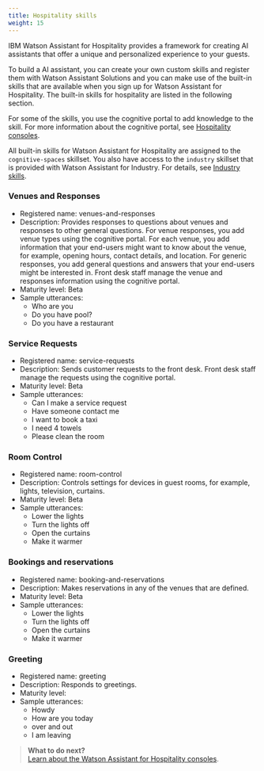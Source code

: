 ```yaml
---
title: Hospitality skills
weight: 15
---
```

IBM Watson Assistant for Hospitality provides a framework for creating AI assistants that offer a unique and personalized experience to your guests.

To build a AI assistant, you can create your own custom skills and register them with Watson Assistant Solutions and you can make use of the built-in skills that are available when you sign up for Watson Assistant for Hospitality.  The built-in skills for hospitality are listed in the following section.

For some of the skills, you use the cognitive portal to add knowledge to the skill.  For more information about the cognitive portal, see [Hospitality consoles]({{site.baseurl}}/flavours/hospitality_components).

All built-in skills for Watson Assistant for Hospitality are assigned to the `cognitive-spaces` skillset.  You also have access to the `industry` skillset that is provided with Watson Assistant for Industry.  For details, see [Industry skills]({{site.baseurl}}/flavours/industry).

### Venues and Responses
- Registered name: venues-and-responses
- Description:  Provides responses to questions about venues and responses to other general questions. For venue responses, you add venue types using the cognitive portal. For each venue, you add information that your end-users might want to know about the venue, for example, opening hours, contact details, and location.  For generic responses, you add general questions and answers that your end-users might be interested in.  Front desk staff manage the venue and responses information using the cognitive portal.
- Maturity level: Beta
- Sample utterances: 
    - Who are you
    - Do you have pool?
    - Do you have a restaurant

### Service Requests
- Registered name: service-requests
- Description: Sends customer requests to the front desk.  Front desk staff manage the requests using the cognitive portal.
- Maturity level: Beta
- Sample utterances: 
    - Can I make a service request
    - Have someone contact me
    - I want to book a taxi
    - I need 4 towels
    - Please clean the room

### Room Control
- Registered name: room-control
- Description: Controls settings for devices in guest rooms, for example, lights, television, curtains.
- Maturity level: Beta
- Sample utterances: 
    - Lower the lights
    - Turn the lights off
    - Open the curtains
    - Make it warmer

### Bookings and reservations
- Registered name: booking-and-reservations
- Description: Makes reservations in any of the venues that are defined.
- Maturity level: Beta
- Sample utterances: 
    - Lower the lights
    - Turn the lights off
    - Open the curtains
    - Make it warmer

### Greeting
- Registered name: greeting
- Description: Responds to greetings.
- Maturity level:
- Sample utterances: 
    - Howdy
    - How are you today
    - over and out
    - I am leaving


> **What to do next?**<br/>
[Learn about the Watson Assistant for Hospitality consoles]({{site.baseurl}}/flavours/hospitality_components).

